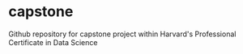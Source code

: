 # capstone
Github repository for capstone project within Harvard's Professional Certificate in Data Science

